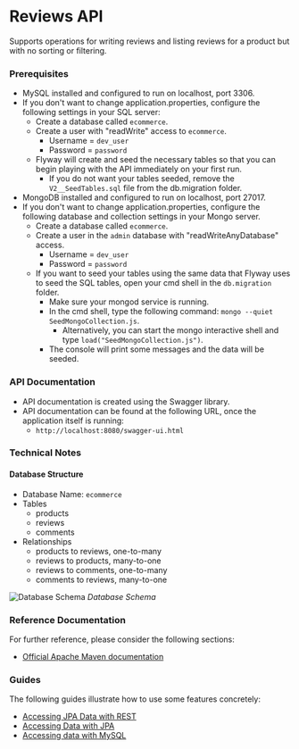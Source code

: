 # Reviews API

Supports operations for writing reviews and listing reviews for a product but with no sorting or filtering.

### Prerequisites

- MySQL installed and configured to run on localhost, port 3306.
- If you don't want to change application.properties, configure the following settings in your SQL server:
  - Create a database called `ecommerce`.
  - Create a user with "readWrite" access to `ecommerce`.
    - Username = `dev_user`
    - Password = `password`
  - Flyway will create and seed the necessary tables so that you can begin playing with the API immediately on your first run.
    - If you do not want your tables seeded, remove the `V2__SeedTables.sql` file from the db.migration folder.
- MongoDB installed and configured to run on localhost, port 27017.
- If you don't want to change application.properties, configure the following database and collection settings in your Mongo server.
  - Create a database called `ecommerce`.
  - Create a user in the `admin` database with "readWriteAnyDatabase" access.
    - Username = `dev_user`
    - Password = `password`
  - If you want to seed your tables using the same data that Flyway uses to seed the SQL tables, open your cmd shell in the `db.migration` folder.
    - Make sure your mongod service is running.
    - In the cmd shell, type the following command: `mongo --quiet SeedMongoCollection.js`.
      - Alternatively, you can start the mongo interactive shell and type `load("SeedMongoCollection.js")`.
    - The console will print some messages and the data will be seeded.

### API Documentation

- API documentation is created using the Swagger library.
- API documentation can be found at the following URL, once the application itself is running:
  - `http://localhost:8080/swagger-ui.html`

### Technical Notes

#### Database Structure

- Database Name: `ecommerce`
- Tables
  - products
  - reviews
  - comments
- Relationships
  - products to reviews, one-to-many
  - reviews to products, many-to-one
  - reviews to comments, one-to-many
  - comments to reviews, many-to-one

![Database Schema](database_schema.png)
_Database Schema_

### Reference Documentation

For further reference, please consider the following sections:

- [Official Apache Maven documentation](https://maven.apache.org/guides/index.html)

### Guides

The following guides illustrate how to use some features concretely:

- [Accessing JPA Data with REST](https://spring.io/guides/gs/accessing-data-rest/)
- [Accessing Data with JPA](https://spring.io/guides/gs/accessing-data-jpa/)
- [Accessing data with MySQL](https://spring.io/guides/gs/accessing-data-mysql/)
